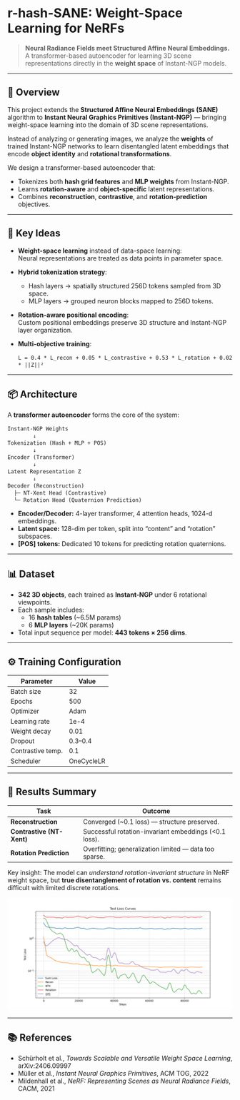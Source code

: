 # r-hash-SANE: Weight-Space Learning for NeRFs

> **Neural Radiance Fields meet Structured Affine Neural Embeddings.**  
> A transformer-based autoencoder for learning 3D scene representations directly in the **weight space** of Instant-NGP models.

---

## 🚀 Overview

This project extends the **Structured Affine Neural Embeddings (SANE)** algorithm to **Instant Neural Graphics Primitives (Instant-NGP)** — bringing weight-space learning into the domain of 3D scene representations.

Instead of analyzing or generating images, we analyze the **weights** of trained Instant-NGP networks to learn disentangled latent embeddings that encode **object identity** and **rotational transformations**.  

We design a transformer-based autoencoder that:
- Tokenizes both **hash grid features** and **MLP weights** from Instant-NGP.
- Learns **rotation-aware** and **object-specific** latent representations.
- Combines **reconstruction**, **contrastive**, and **rotation-prediction** objectives.

---

## 🧠 Key Ideas

- **Weight-space learning** instead of data-space learning:  
  Neural representations are treated as data points in parameter space.

- **Hybrid tokenization strategy**:  
  - Hash layers → spatially structured 256D tokens sampled from 3D space.  
  - MLP layers → grouped neuron blocks mapped to 256D tokens.

- **Rotation-aware positional encoding**:  
  Custom positional embeddings preserve 3D structure and Instant-NGP layer organization.

- **Multi-objective training**:
  ```
  L = 0.4 * L_recon + 0.05 * L_contrastive + 0.53 * L_rotation + 0.02 * ||Z||²
  ```

---

## 📦 Architecture

A **transformer autoencoder** forms the core of the system:

```
Instant-NGP Weights
        ↓
Tokenization (Hash + MLP + POS)
        ↓
Encoder (Transformer)
        ↓
Latent Representation Z
        ↓
Decoder (Reconstruction)
  ├─ NT-Xent Head (Contrastive)
  └─ Rotation Head (Quaternion Prediction)
```

- **Encoder/Decoder:** 4-layer transformer, 4 attention heads, 1024-d embeddings.  
- **Latent space:** 128-dim per token, split into “content” and “rotation” subspaces.  
- **[POS] tokens:** Dedicated 10 tokens for predicting rotation quaternions.  

---

## 📊 Dataset

- **342 3D objects**, each trained as **Instant-NGP** under 6 rotational viewpoints.  
- Each sample includes:
  - 16 **hash tables** (~6.5M params)
  - 6 **MLP layers** (~20K params)
- Total input sequence per model: **443 tokens × 256 dims**.  

---

## ⚙️ Training Configuration

| Parameter | Value |
|------------|--------|
| Batch size | 32 |
| Epochs | 500 |
| Optimizer | Adam |
| Learning rate | 1e-4 |
| Weight decay | 0.01 |
| Dropout | 0.3–0.4 |
| Contrastive temp. | 0.1 |
| Scheduler | OneCycleLR |

---

## 🧩 Results Summary

| Task | Outcome |
|------|----------|
| **Reconstruction** | Converged (~0.1 loss) — structure preserved. |
| **Contrastive (NT-Xent)** | Successful rotation-invariant embeddings (<0.1 loss). |
| **Rotation Prediction** | Overfitting; generalization limited — data too sparse. |

Key insight: The model can *understand rotation-invariant structure* in NeRF weight space, but **true disentanglement of rotation vs. content** remains difficult with limited discrete rotations.

![Loss curve](loss.png)

---

## 📚 References

- Schürholt et al., *Towards Scalable and Versatile Weight Space Learning*, arXiv:2406.09997  
- Müller et al., *Instant Neural Graphics Primitives*, ACM TOG, 2022  
- Mildenhall et al., *NeRF: Representing Scenes as Neural Radiance Fields*, CACM, 2021  

